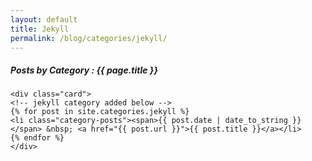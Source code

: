 ```yaml
---
layout: default
title: Jekyll
permalink: /blog/categories/jekyll/
---
```

<div class="container">
    <h5> Posts by Category : {{ page.title }} </h5>

    <div class="card">
    <!-- jekyll category added below -->
    {% for post in site.categories.jekyll %}
    <li class="category-posts"><span>{{ post.date | date_to_string }}</span> &nbsp; <a href="{{ post.url }}">{{ post.title }}</a></li>
    {% endfor %}
    </div>
</div>